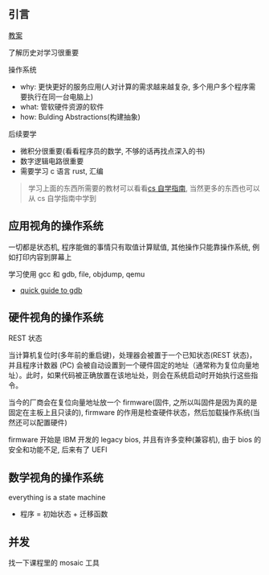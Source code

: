## 引言

[教案](https://jyywiki.cn/OS/2024/)

了解历史对学习很重要

操作系统

- why: 更快更好的服务应用(人对计算的需求越来越复杂, 多个用户多个程序需要执行在同一台电脑上)
- what: 管软硬件资源的软件
- how: Bulding Abstractions(构建抽象)

后续要学

- 微积分很重要(看看程序员的数学, 不够的话再找点深入的书)
- 数字逻辑电路很重要
- 需要学习 c 语言 rust, 汇编

> 学习上面的东西所需要的教材可以看看[cs 自学指南](csdiy.wiki), 当然更多的东西也可以从 cs 自学指南中学到

## 应用视角的操作系统

一切都是状态机, 程序能做的事情只有取值计算赋值, 其他操作只能靠操作系统, 例如打印内容到屏幕上

学习使用 gcc 和 gdb, file, objdump, qemu

- [quick guide to gdb](https://www-users.cse.umn.edu/~kauffman/tutorials/gdb)

## 硬件视角的操作系统

REST 状态

当计算机复位时(多年前的重启键)，处理器会被置于一个已知状态(REST 状态)，并且程序计数器 (PC) 会被自动设置到一个硬件固定的地址（通常称为复位向量地址）。此时，如果代码被正确放置在该地址处，则会在系统启动时开始执行这些指令。

当今的厂商会在复位向量地址放一个 firmware(固件, 之所以叫固件是因为真的是固定在主板上且只读的), firmware 的作用是检查硬件状态，然后加载操作系统(当然还可以配置硬件)

firmware 开始是 IBM 开发的 legacy bios, 并且有许多变种(兼容机), 由于 bios 的安全和功能不足, 后来有了 UEFI

## 数学视角的操作系统

everything is a state machine

- 程序 = 初始状态 + 迁移函数

## 并发

找一下课程里的 mosaic 工具
